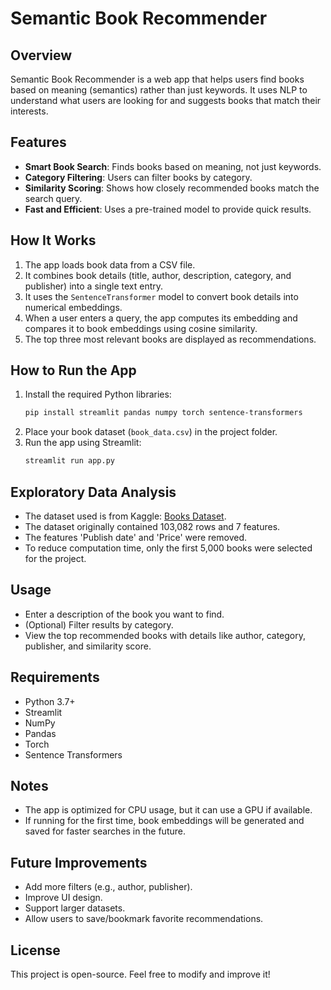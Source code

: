 # Semantic Book Recommender

## Overview
Semantic Book Recommender is a web app that helps users find books based on meaning (semantics) rather than just keywords. It uses NLP to understand what users are looking for and suggests books that match their interests.

## Features
- **Smart Book Search**: Finds books based on meaning, not just keywords.
- **Category Filtering**: Users can filter books by category.
- **Similarity Scoring**: Shows how closely recommended books match the search query.
- **Fast and Efficient**: Uses a pre-trained model to provide quick results.

## How It Works
1. The app loads book data from a CSV file.
2. It combines book details (title, author, description, category, and publisher) into a single text entry.
3. It uses the `SentenceTransformer` model to convert book details into numerical embeddings.
4. When a user enters a query, the app computes its embedding and compares it to book embeddings using cosine similarity.
5. The top three most relevant books are displayed as recommendations.

## How to Run the App
1. Install the required Python libraries:
   ```bash
   pip install streamlit pandas numpy torch sentence-transformers
   ```
2. Place your book dataset (`book_data.csv`) in the project folder.
3. Run the app using Streamlit:
   ```bash
   streamlit run app.py
   ```
## Exploratory Data Analysis
- The dataset used is from Kaggle: [Books Dataset](https://www.kaggle.com/datasets/elvinrustam/books-dataset/data).
- The dataset originally contained 103,082 rows and 7 features.
- The features 'Publish date' and 'Price' were removed.
- To reduce computation time, only the first 5,000 books were selected for the project.
  
## Usage
- Enter a description of the book you want to find.
- (Optional) Filter results by category.
- View the top recommended books with details like author, category, publisher, and similarity score.

## Requirements
- Python 3.7+
- Streamlit
- NumPy
- Pandas
- Torch
- Sentence Transformers

## Notes
- The app is optimized for CPU usage, but it can use a GPU if available.
- If running for the first time, book embeddings will be generated and saved for faster searches in the future.

## Future Improvements
- Add more filters (e.g., author, publisher).
- Improve UI design.
- Support larger datasets.
- Allow users to save/bookmark favorite recommendations.

## License
This project is open-source. Feel free to modify and improve it!




